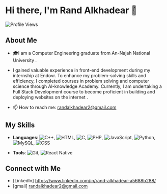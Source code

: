 # Hi there, I'm Rand Alkhadear 👋


![Profile Views](https://komarev.com/ghpvc/?username=randalkhadear&color=yellow)


## About Me


- 🎓I am a Computer Engineering graduate from An-Najah National University .
  
-  I gained valuable experience in front-end development during my internship at Endovr. To enhance my problem-solving skills and efficiency, I completed courses in problem solving and computer science through Al-knowledge Academy. Currently, I am undertaking a Full Stack Development course to become proficient in building and deploying websites on the internet .


  
  - 📫 How to reach me: randalkhadear2@gmail.com



## My Skills


- **Languages**: ![C++](https://img.shields.io/badge/-C++-blue), ![HTML](https://img.shields.io/badge/-HTML-orange), ![C](https://img.shields.io/badge/-C-blue), ![PHP](https://img.shields.io/badge/-PHP-purple), ![JavaScript](https://img.shields.io/badge/-JavaScript-yellow), ![Python](https://img.shields.io/badge/-Python-blue), ![MySQL](https://img.shields.io/badge/-MySQL-blue), ![CSS](https://img.shields.io/badge/-CSS-blue)

  
- **Tools**: ![Git](https://img.shields.io/badge/-Git-black), ![React Native](https://img.shields.io/badge/-React%20Native-61DAFB)



## Connect with Me

- [LinkedIn] https://www.linkedin.com/in/rand-alkhadear-a5688b288/
- [gmail]  randalkhadear2@gmail.com

